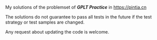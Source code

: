 My solutions of the problemset of ***GPLT Practice*** in https://pintia.cn

The solutions do not guarantee to pass all tests in the future if the test strategy or test samples are changed.

Any request about updating the code is welcome.
